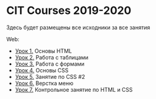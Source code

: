 # CIT Courses 2019-2020

Здесь будет размещены все исходники за все занятия

Web:
* [Урок 1.](https://github.com/CITCourses/CIT_19_20/tree/master/lesson1-html) Основы HTML
* [Урок 2.](https://github.com/CITCourses/CIT_19_20/tree/master/lesson2-tables) Работа с таблицами
* [Урок 3.](https://github.com/CITCourses/CIT_19_20/tree/master/lesson3-forms) Работа с формами
* [Урок 4.](https://github.com/CITCourses/CIT_19_20/tree/master/lesson4-css) Основы CSS
* [Урок 5.](https://github.com/CITCourses/CIT_19_20/tree/master/lesson5-css) Занятие по CSS #2
* [Урок 6.](https://github.com/CITCourses/CIT_19_20/tree/master/menu) Верстка меню
* [Урок 7.](https://github.com/CITCourses/CIT_19_20/tree/master/lesson7-controll) Контрольное занятие по HTML и CSS
